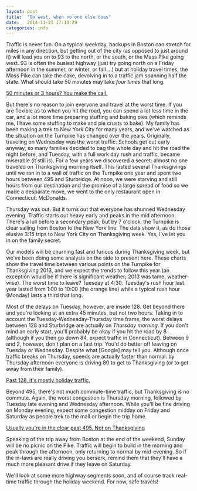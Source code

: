 ```yaml
---
layout: post
title:  "Go west, when no one else does"
date:   2014-11-21 17:10:29
categories: info
---
```


Traffic is never fun. On a typical weekday, backups in Boston can stretch for miles in any direction, but getting out of the city (as opposed to just around it) will lead you on to 93 to the north, or the south, or the Mass Pike going west. 93 is often the busiest highway (just try going north on a Friday afternoon in the summer, or winter, or fall …) but at holiday travel times, the Mass Pike can take the cake, devolving in to a traffic jam spanning half the state. What should take 50 minutes may take _four times_ that long.

[50 minutes or 3 hours? You make the call.](/blog/assets/Boston_84.png)

But there's no reason to join everyone and travel at the worst time. If you are flexible as to when you hit the road, you can spend a lot less time in the car, and a lot more time preparing stuffing and baking pies (which reminds me, I have some stuffing to make and pie crusts to bake). My family has been making a trek to New York City for many years, and we've watched as the situation on the Turnpike has changed over the years. Originally, traveling on Wednesday was the worst traffic. Schools get out early anyway, so many families decided to bag the whole day and hit the road the night before, and Tuesday, with a full work day rush and traffic, became miserable (it still is). For a few years we discovered a secret: almost no one traveled on Thanksgiving morning itself. This lasted several Thanksgivings until we ran in to a wall of traffic on the Turnpike one year and spent two hours between 495 and Sturbridge. At noon, we were starving and still hours from our destination and the promise of a large spread of food so we made a desparate move, we went to the only restaurant open in Connecticut: McDonalds.

Thursday was out. But it turns out that everyone has shunned Wednesday evening. Traffic starts out heavy early and peaks in the mid afternoon. There's a lull before a secondary peak, but by 7 o'clock, the Turnpike is clear sailing from Boston to the New York line. The data show it, as do those elusive 3:15 trips to New York City on Thanksgiving week. Yes, I've let you in on the family secret.

Our models will be churning fast and furious during Thanksgiving week, but we've been doing some analysis on the side to present here. These charts show the travel time between various points on the Turnpike for Thanksgiving 2013, and we expect the trends to follow this year (an exception would be if there is significant weather; 2013 was tame, weather-wise). The worst time to leave? Tuesday at 4:30. Tuesday's rush hour last year lasted from 1:00 to 10:00 (the orange line) while a typical rush hour (Monday) lasts a third that long.

Most of the delays on Tuesday, however, are inside 128. Get beyond there and you're looking at an extra 45 minutes, but not two hours. Taking in to account the Tuesday-Wednesday-Thursday time frame, the worst delays between 128 and Sturbridge are actually on _Thursday morning_. If you don't mind an early start, you'll probably be okay if you hit the road by 8 (although if you then go down 84, expect traffic in Connecticut). Between 9 and 2, however, don't plan on a fast trip. You'd do better off leaving on Tuesday or Wednesday. Despite what [Google] may tell you. Although once traffic breaks on Thursday, speeds are actually faster than normal: by Thursday afternoon everyone is driving 80 to get to Thanksgiving (or to get away from their family).

[Past 128, it's mostly holiday traffic.](/blog/assets/128_84.png)

Beyond 495, there's not much commute-time traffic, but Thanksgiving is no commute. Again, the worst congestion is Thursday morning, followed by Tuesday late evening and Wednesday afternoon. While you'll be fine driving on Monday evening, expect some congestion midday on Friday and Saturday as people trek to the mall or begin the trip home.

[Usually you're in the clear past 495. Not on Thanksgiving](/blog/assets/495_84.png)

Speaking of the trip away from Boston at the end of the weekend, Sunday will be no picnic on the Pike. Traffic will begin to build in the morning and peak through the afternoon, only returning to normal by mid-evening. So if the in-laws are really driving you berserk, remind them that they'll have a much more pleasant drive if they leave on Saturday.

We'll look at some more highway segments soon, and of course track real-time traffic through the holiday weekend. For now, safe travels!

[hackathon]:      http://google-latlong.blogspot.com/2014/11/google-maps-thanksgiving-traffic.html?m=1
